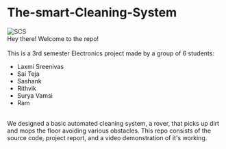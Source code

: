 # The-smart-Cleaning-System
![SCS](https://user-images.githubusercontent.com/95877599/145456517-422e44e4-6e0c-442c-8d55-d07fad29584a.png)<br />
Hey there! Welcome to the repo!<br/><br/>
This is a 3rd semester Electronics project made by a group of 6 students:
- Laxmi Sreenivas
- Sai Teja
- Sashank
- Rithvik
- Surya Vamsi
- Ram
<br />
We designed a basic automated cleaning system, a rover, that picks up dirt and mops the floor avoiding various obstacles. This repo consists of the source code, project report, and a video demonstration of it's working.<br />
